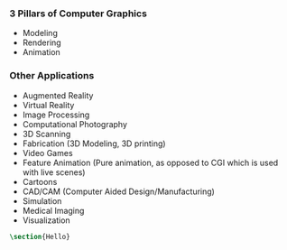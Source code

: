 ### 3 Pillars of Computer Graphics
- Modeling
- Rendering
- Animation
### Other Applications
- Augmented Reality
- Virtual Reality
- Image Processing
- Computational Photography
- 3D Scanning
- Fabrication (3D Modeling, 3D printing)
- Video Games
- Feature Animation (Pure animation, as opposed to CGI which is used with live scenes)
- Cartoons
- CAD/CAM (Computer Aided Design/Manufacturing)
- Simulation
- Medical Imaging
- Visualization
```LaTex
\section{Hello}
```

